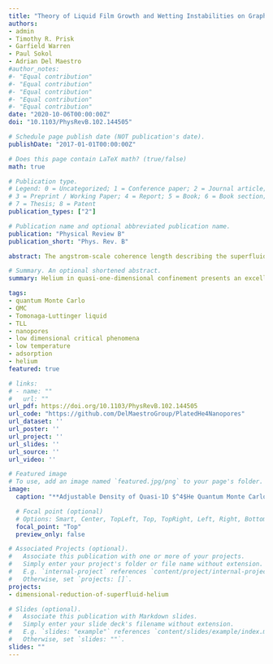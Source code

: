 ```yaml
---
title: "Theory of Liquid Film Growth and Wetting Instabilities on Graphene"
authors:
- admin
- Timothy R. Prisk
- Garfield Warren
- Paul Sokol
- Adrian Del Maestro
#author_notes:
#- "Equal contribution"
#- "Equal contribution"
#- "Equal contribution"
#- "Equal contribution"
#- "Equal contribution"
date: "2020-10-06T00:00:00Z"
doi: "10.1103/PhysRevB.102.144505"

# Schedule page publish date (NOT publication's date).
publishDate: "2017-01-01T00:00:00Z"

# Does this page contain LaTeX math? (true/false)
math: true

# Publication type.
# Legend: 0 = Uncategorized; 1 = Conference paper; 2 = Journal article;
# 3 = Preprint / Working Paper; 4 = Report; 5 = Book; 6 = Book section;
# 7 = Thesis; 8 = Patent
publication_types: ["2"]

# Publication name and optional abbreviated publication name.
publication: "Physical Review B"
publication_short: "Phys. Rev. B"

abstract: The angstrom-scale coherence length describing the superfluid wave function of $^4$He at low temperatures has prevented its preparation in a truly one-dimensional geometry. Mesoporous ordered silica-based structures, such as the molecular sieve MCM-41, offer a promising avenue towards physical confinement, but the minimal pore diameters that can be chemically synthesized have proven to be too large to reach the quasi-one-dimensional limit. We present an active nano-engineering approach to this problem by preplating MCM-41 with a single, well controlled layer of Ar gas before filling the pores with helium. The structure inside the pore is investigated via experimental adsorption isotherms and neutron scattering measurements that are in agreement with large scale quantum Monte Carlo simulations. The results demonstrate angstrom and Kelvin scale tunability of the effective confinement potential experienced by $^4$He atoms inside the MCM-41, with the Ar layer reducing the diameter of the confining media into a regime where a number of solid layers surround a one-dimensional quantum liquid.

# Summary. An optional shortened abstract.
summary: Helium in quasi-one-dimensional confinement presents an excellent platform to study the emergence of a Tomonaga-Luttinger liquid over a broad range of interaction strengths.

tags:
- quantum Monte Carlo
- QMC
- Tomonaga-Luttinger liquid
- TLL
- nanopores
- low dimensional critical phenomena
- low temperature
- adsorption
- helium
featured: true

# links:
# - name: ""
#   url: ""
url_pdf: https://doi.org/10.1103/PhysRevB.102.144505
url_code: "https://github.com/DelMaestroGroup/PlatedHe4Nanopores"
url_dataset: ''
url_poster: ''
url_project: ''
url_slides: ''
url_source: ''
url_video: ''

# Featured image
# To use, add an image named `featured.jpg/png` to your page's folder. 
image:
  caption: "**Adjustable Density of Quasi-1D $^4$He Quantum Monte Carlo simulations of $^4$He in Ar preplated MCM-41** The top panel shows the linear density inside the central core for two temperatures. A range of pressures exists where the density matches liquid $^4$He in the bulk (indicated by the shaded bar). The bottom panel shows solidification of the concentric cylindrical $^4$He layers."

  # Focal point (optional)
  # Options: Smart, Center, TopLeft, Top, TopRight, Left, Right, BottomLeft, Bottom, BottomRight
  focal_point: "Top"
  preview_only: false

# Associated Projects (optional).
#   Associate this publication with one or more of your projects.
#   Simply enter your project's folder or file name without extension.
#   E.g. `internal-project` references `content/project/internal-project/index.md`.
#   Otherwise, set `projects: []`.
projects:
- dimensional-reduction-of-superfluid-helium

# Slides (optional).
#   Associate this publication with Markdown slides.
#   Simply enter your slide deck's filename without extension.
#   E.g. `slides: "example"` references `content/slides/example/index.md`.
#   Otherwise, set `slides: ""`.
slides: ""
---
```


